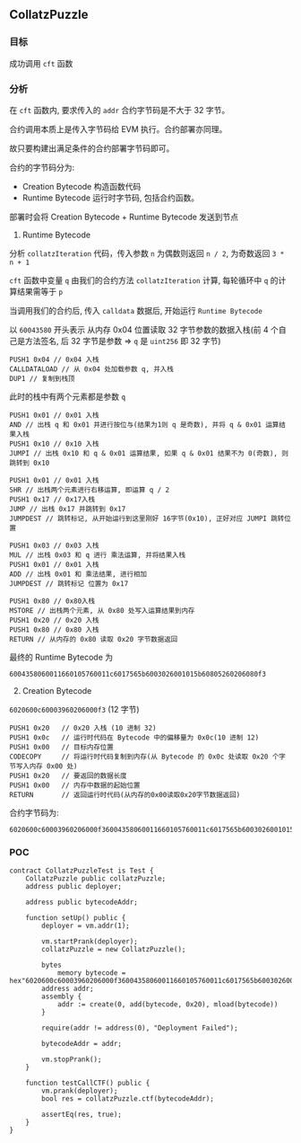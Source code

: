 ## CollatzPuzzle

### 目标

成功调用 `cft` 函数

### 分析

在 `cft` 函数内, 要求传入的 `addr` 合约字节码是不大于 32 字节。

合约调用本质上是传入字节码给 EVM 执行。合约部署亦同理。

故只要构建出满足条件的合约部署字节码即可。

合约的字节码分为:

- Creation Bytecode 构造函数代码
- Runtime Bytecode 运行时字节码, 包括合约函数。

部署时会将 Creation Bytecode + Runtime Bytecode 发送到节点

1. Runtime Bytecode

分析 `collatzIteration` 代码，传入参数 `n` 为偶数则返回 `n / 2`, 为奇数返回 `3 * n + 1`

`cft` 函数中变量 `q` 由我们的合约方法 `collatzIteration` 计算, 每轮循环中 `q` 的计算结果需等于 `p`

当调用我们的合约后, 传入 `calldata` 数据后, 开始运行 `Runtime Bytecode`

以 `60043580` 开头表示 从内存 0x04 位置读取 32 字节参数的数据入栈(前 4 个自己是方法签名, 后 32 字节是参数 => `q` 是 `uint256` 即 32 字节)

```
PUSH1 0x04 // 0x04 入栈
CALLDATALOAD // 从 0x04 处加载参数 q, 并入栈
DUP1 // 复制到栈顶
```

此时的栈中有两个元素都是参数 `q`

```
PUSH1 0x01 // 0x01 入栈
AND // 出栈 q 和 0x01 并进行按位与(结果为1则 q 是奇数), 并将 q & 0x01 运算结果入栈
PUSH1 0x10 // 0x10 入栈
JUMPI // 出栈 0x10 和 q & 0x01 运算结果, 如果 q & 0x01 结果不为 0(奇数), 则跳转到 0x10

PUSH1 0x01 // 0x01 入栈
SHR // 出栈两个元素进行右移运算, 即运算 q / 2
PUSH1 0x17 // 0x17入栈
JUMP // 出栈 0x17 并跳转到 0x17
JUMPDEST // 跳转标记, 从开始运行到这里刚好 16字节(0x10), 正好对应 JUMPI 跳转位置

PUSH1 0x03 // 0x03 入栈
MUL // 出栈 0x03 和 q 进行 乘法运算, 并将结果入栈
PUSH1 0x01 // 0x01 入栈
ADD // 出栈 0x01 和 乘法结果, 进行相加
JUMPDEST // 跳转标记 位置为 0x17

PUSH1 0x80 // 0x80入栈
MSTORE // 出栈两个元素, 从 0x80 处写入运算结果到内存
PUSH1 0x20 // 0x20 入栈
PUSH1 0x80 // 0x80 入栈
RETURN // 从内存的 0x80 读取 0x20 字节数据返回
```

最终的 Runtime Bytecode 为

```
6004358060011660105760011c6017565b6003026001015b60805260206080f3
```

2. Creation Bytecode

`6020600c60003960206000f3` (12 字节)

```
PUSH1 0x20   // 0x20 入栈 (10 进制 32)
PUSH1 0x0c   // 运行时代码在 Bytecode 中的偏移量为 0x0c(10 进制 12)
PUSH1 0x00   // 目标内存位置
CODECOPY     // 将运行时代码复制到内存(从 Bytecode 的 0x0c 处读取 0x20 个字节写入内存 0x00 处)
PUSH1 0x20   // 要返回的数据长度
PUSH1 0x00   // 内存中数据的起始位置
RETURN       // 返回运行时代码(从内存的0x00读取0x20字节数据返回)
```

合约字节码为:

```
6020600c60003960206000f36004358060011660105760011c6017565b6003026001015b60805260206080f3
```

### POC

```solidity
contract CollatzPuzzleTest is Test {
    CollatzPuzzle public collatzPuzzle;
    address public deployer;

    address public bytecodeAddr;

    function setUp() public {
        deployer = vm.addr(1);

        vm.startPrank(deployer);
        collatzPuzzle = new CollatzPuzzle();

        bytes
            memory bytecode = hex"6020600c60003960206000f36004358060011660105760011c6017565b6003026001015b60805260206080f3";
        address addr;
        assembly {
            addr := create(0, add(bytecode, 0x20), mload(bytecode))
        }

        require(addr != address(0), "Deployment Failed");

        bytecodeAddr = addr;

        vm.stopPrank();
    }

    function testCallCTF() public {
        vm.prank(deployer);
        bool res = collatzPuzzle.ctf(bytecodeAddr);

        assertEq(res, true);
    }
}

```
